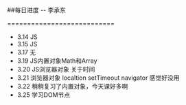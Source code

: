 ﻿##每日进度 -- 李承东

===========================
* 3.14 
JS
* 3.15
JS
* 3.17
无
* 3.19
JS内置对象Math和Array
* 3.20
JS浏览器对象 关于时间
* 3.21
浏览器对象 localtion setTimeout navigator 感觉好没用
* 3.22
稍稍复习了内置对象，今天课好多啊
* 3.25
学习DOM节点
